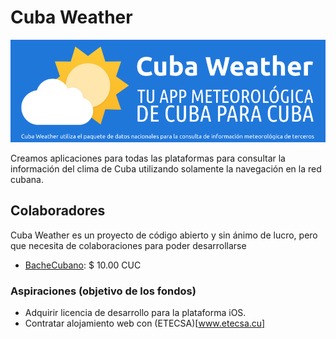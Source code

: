 # Cuba Weather

![Cuba Weather Banner](images/banner.png)

Creamos aplicaciones para todas las plataformas para consultar la información del clima de Cuba utilizando solamente la navegación en la red cubana.

## Colaboradores

Cuba Weather es un proyecto de código abierto y sin ánimo de lucro, pero que necesita de colaboraciones para poder desarrollarse

- [BacheCubano](https://twitter.com/BacheCubano): $ 10.00 CUC

### Aspiraciones (objetivo de los fondos)

- Adquirir licencia de desarrollo para la plataforma iOS.
- Contratar alojamiento web con (ETECSA)[www.etecsa.cu]
